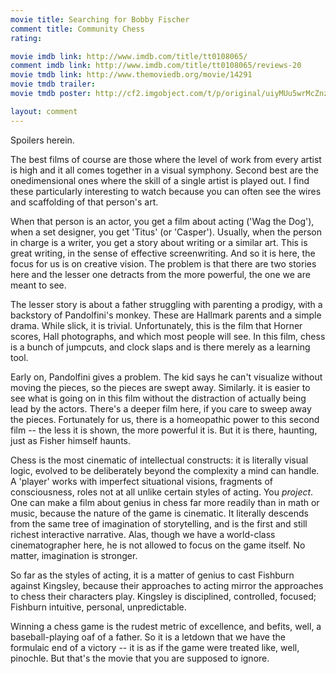 ```yaml
---
movie title: Searching for Bobby Fischer
comment title: Community Chess
rating: 

movie imdb link: http://www.imdb.com/title/tt0108065/
comment imdb link: http://www.imdb.com/title/tt0108065/reviews-20
movie tmdb link: http://www.themoviedb.org/movie/14291
movie tmdb trailer: 
movie tmdb poster: http://cf2.imgobject.com/t/p/original/uiyMUu5wrMcZnzYEg1bJIXGfJqN.jpg

layout: comment
---
```


Spoilers herein.

The best films of course are those where the level of work from every artist is high and it all comes together in a visual symphony. Second best are the onedimensional ones where the skill of a single artist is played out. I find these particularly interesting to watch because you can often see the wires and scaffolding of that person's art.

When that person is an actor, you get a film about acting ('Wag the Dog'), when a set designer, you get 'Titus' (or 'Casper'). Usually, when the person in charge is a writer, you get a story about writing or a similar art. This is great writing, in the sense of effective screenwriting. And so it is here, the focus for us is on creative vision. The problem is that there are two stories here and the lesser one detracts from the more powerful, the one we are meant to see.

The lesser story is about a father struggling with parenting a prodigy, with a backstory of Pandolfini's monkey. These are Hallmark parents and a simple drama. While slick, it is trivial. Unfortunately, this is the film that Horner scores, Hall photographs, and which most people will see. In this film, chess is a bunch of jumpcuts, and clock slaps and is there merely as a learning tool.

Early on, Pandolfini gives a problem. The kid says he can't visualize without moving the pieces, so the pieces are swept away. Similarly. it is easier to see what is going on in this film without the distraction of actually being lead by the actors. There's a deeper film here, if you care to sweep away the pieces. Fortunately for us, there is a homeopathic power to this second film -- the less it is shown, the more powerful it is. But it is there, haunting, just as Fisher himself haunts.

Chess is the most cinematic of intellectual constructs: it is literally visual logic, evolved to be deliberately beyond the complexity a mind can handle. A 'player' works with imperfect situational visions, fragments of consciousness, roles not at all unlike certain styles of acting. You _project_. One can make a film about genius in chess far more readily than in math or music, because the nature of the game is cinematic. It literally descends from the same tree of imagination of storytelling, and is the first and still richest interactive narrative. Alas, though we have a world-class cinematographer here, he is not allowed to focus on the game itself. No matter, imagination is stronger.

So far as the styles of acting, it is a matter of genius to cast Fishburn against Kingsley, because their approaches to acting mirror the approaches to chess their characters play. Kingsley is disciplined, controlled, focused; Fishburn intuitive, personal, unpredictable.

Winning a chess game is the rudest metric of excellence, and befits, well, a baseball-playing oaf of a father. So it is a letdown that we have the formulaic end of a victory -- it is as if the game were treated like, well, pinochle. But that's the movie that you are supposed to ignore.